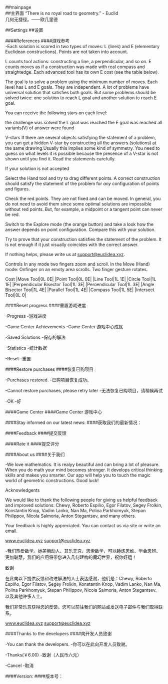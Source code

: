 ##mainpage  
##主界面 
“There is no royal road to geometry.” - Euclid  
几何无捷径。——欧几里德

##Settings
##设置

####References
####游戏参考  
-Each solution is scored in two types of moves: L (lines) and E (elementary Euclidean constructions). Points are not taken into account.

L counts tool actions: constructing a line, a perpendicular, and so on. E counts moves as if a construction was made with real compass and straightedge. Each advanced tool has its own E cost (see the table below).

The goal is to solve a problem using the minimum number of moves. Each level has L and E goals. They are independent. A lot of problems have universal solution that satisfies both goals. But some problems should be solved twice: one solution to reach L goal and another solution to reach E goal.

You can receive the following stars on each level:

the challenge was solved
the L goal was reached
the E goal was reached
all variants(V) of answer were found

V-stars
If there are several objects satisfying the statement of a problem, you can get a hidden V-star by constructing all the answers (solutions) at the same drawing.Usually this implies some kind of symmetry. You need to guess on what levels it is possible because the presence of a V-star is not shown until you find it. Read the statements carefully.

If your solution is not accepted

Select the Hand tool and try to drag different points. A correct construction should satisfy the statement of the problem for *any* configuration of points and figures.

Check the red points. They are not fixed and can be moved. In general, you do not need to avoid them since some optimal solutions are impossible without red points. But, for example, a midpoint or a tangent point can never be red.

Switch to the Explore mode (the orange button) and take a look how the answer depends on point configuration. Compare this with your solution.

Try to prove that your construction satisfies the statement of the problem. It is not enough if it just visually coincides with the correct answer.

If nothing helps, please write us at support@euclidea.xyz.

Controls
In any mode two fingers zoom and scroll.
In the Move (Hand) mode:
Onfinger on an emoty area scrolls.
Two finger gesture rotates.

Cost
|Move Tool|0L 0E|
|Point Tool|0L 0E|
|Line Tool|1L 1E|
|Circle Tool|1L 1E|
|Perpendicular Bisector Tool|1L 3E|
|Peroendicular Tool|1L 3E|
|Angle Bisector Tool|1L 4E|
|Parallel Tool|1L 4E|
|Compass Tool|1L 5E|
|Intersect Tool|0L 0|


####Reset progress
####重置游戏进度

-Progress
-游戏进度

-Game Center Achievements
-Game Center 游戏中心成就

-Saved Solutions
-保存的解法

-Statistics
-统计数据

-Reset
-重置

####Restore purchases
####恢复已购项目

-Purchases restored.
-已购项目恢复成功。

-Cannot restore purchases, please retry later
-无法恢复已购项目，请稍候再试

-OK
-好

####Game Center
####Game Center 游戏中心

####Stay informed on our latest news:
####获取我们的最新情况：

####Feedback
####提交反馈

####Rate it
####提交评分

####About us
####关于我们  

-We love mathematics. It is realyy beautiful and can bring a lot of pleasure. When you do math your mind becomes stronger. It develops critical thinking skills and makes you smarter. Our app will help you to touch the magic world of geometric constructions. Good luck!

Acknowledgents

We would like to thank the following people for giving us helpful feedback and improved solutions: Chewy, Roberto Espiño, Egor Filatov, Segey Frolkin, Konstantin Knop, Vadim Lanko, Nan Ma, Polina Parkhomyuk, Stepan Philippov, Nicola Salmoria, Anton Stegantsev, and many others.

Your feedback is highly appreciated. You can contact us via site or write an email.

www.euclidea.xyz    support@euclidea.xyz  

-我们热爱数学。她美丽动人、其乐无穷。思索数学，可以锤炼思维、学会思辨、更加聪慧。我们的应用将带您进入几何建构的魔幻世界，祝你好运！ 

致谢  

在此向以下提供反馈和改进解法的人士表达感谢，他们是：Chewy, Roberto Espiño, Egor Filatov, Segey Frolkin, Konstantin Knop, Vadim Lanko, Nan Ma, Polina Parkhomyuk, Stepan Philippov, Nicola Salmoria, Anton Stegantsev。以及其他许多人士。  

我们非常乐意获得您的反馈。您可以前往我们的网站或发送电子邮件与我们取得联系。  

www.euclidea.xyz    support@euclidea.xyz  

####Thanks to the developers
####向开发人员致谢  

-You can thank the developers.
-你可以在此向开发人员致谢。

-Thanks(￥6.00)
-致谢（人民币六元）

-Cancel
-取消

####Version:
####版本号：

